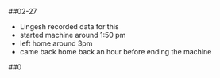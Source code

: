 ##02-27 
- Lingesh recorded data for this 
- started machine around 1:50 pm 
- left home around 3pm
- came back home back an hour before ending the machine

##0